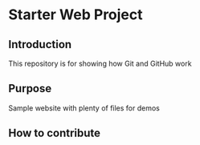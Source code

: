 # Starter Web Project

## Introduction
This repository is for showing how Git and GitHub work

## Purpose

Sample website with plenty of files for demos
## How to contribute